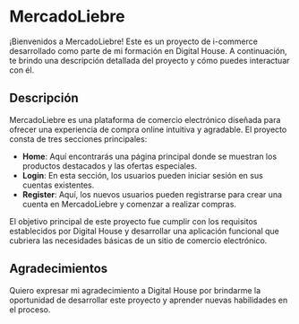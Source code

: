 # MercadoLiebre

¡Bienvenidos a MercadoLiebre! Este es un proyecto de i-commerce desarrollado como parte de mi formación en Digital House. A continuación, te brindo una descripción detallada del proyecto y cómo puedes interactuar con él.

## Descripción

MercadoLiebre es una plataforma de comercio electrónico diseñada para ofrecer una experiencia de compra online intuitiva y agradable. El proyecto consta de tres secciones principales:

- **Home**: Aquí encontrarás una página principal donde se muestran los productos destacados y las ofertas especiales.
- **Login**: En esta sección, los usuarios pueden iniciar sesión en sus cuentas existentes.
- **Register**: Aquí, los nuevos usuarios pueden registrarse para crear una cuenta en MercadoLiebre y comenzar a realizar compras.

El objetivo principal de este proyecto fue cumplir con los requisitos establecidos por Digital House y desarrollar una aplicación funcional que cubriera las necesidades básicas de un sitio de comercio electrónico.


## Agradecimientos

Quiero expresar mi agradecimiento a Digital House por brindarme la oportunidad de desarrollar este proyecto y aprender nuevas habilidades en el proceso.

